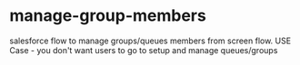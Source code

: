 # manage-group-members
salesforce flow to manage groups/queues members from screen flow. USE Case - you don't want users to go to setup and manage queues/groups
